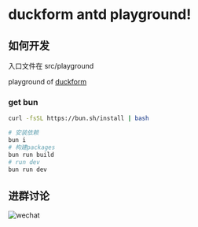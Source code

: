 # duckform antd playground!

## 如何开发
入口文件在 src/playground

playground of [duckform](https://github.com/duckform/duckform)

### get bun
```bash
curl -fsSL https://bun.sh/install | bash
```

```bash
# 安装依赖
bun i
# 构建packages
bun run build
# run dev
bun run dev
```

## 进群讨论

![wechat](https://r2.charlzyx.xyz/wechat-duckform.jpg?20240517)

